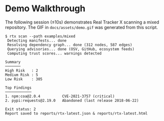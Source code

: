 # Demo Walkthrough

The following session (≤10s) demonstrates Real Tracker X scanning a mixed repository. The GIF in `docs/assets/demo.gif` was generated from this script.

```text
$ rtx scan --path examples/mixed
 Detecting manifests... done
 Resolving dependency graph... done (312 nodes, 587 edges)
 Querying advisories... done (OSV, GitHub, ecosystem feeds)
 Computing trust scores... warnings detected

Summary
───────
High Risk   : 2
Medium Risk : 5
Low Risk    : 305

Top Findings
────────────
1. npm:coa@2.0.4          CVE-2021-3757 (critical)
2. pypi:requests@2.19.0   Abandoned (last release 2018-06-22)

Exit status: 2
Report saved to reports/rtx-latest.json & reports/rtx-latest.html
```
